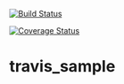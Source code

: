 [![Build Status](https://travis-ci.org/jiita/travis_sample.svg?branch=develop)](https://travis-ci.org/jiita/travis_sample)

[![Coverage Status](https://coveralls.io/repos/github/jiita/travis_sample/badge.svg?branch=master)](https://coveralls.io/github/jiita/travis_sample?branch=master)

# travis_sample


